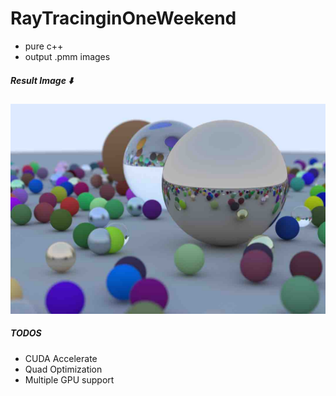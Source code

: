 # RayTracinginOneWeekend
- pure c++
- output .pmm images

##### Result Image ⬇️

<img src="./imgs/output.jpg"/>

##### TODOS

- CUDA Accelerate
- Quad Optimization
- Multiple GPU support

